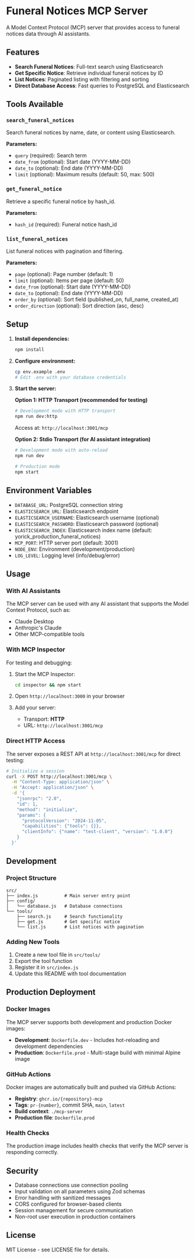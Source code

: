 # Funeral Notices MCP Server

A Model Context Protocol (MCP) server that provides access to funeral notices data through AI assistants.

## Features

- **Search Funeral Notices**: Full-text search using Elasticsearch
- **Get Specific Notice**: Retrieve individual funeral notices by ID
- **List Notices**: Paginated listing with filtering and sorting
- **Direct Database Access**: Fast queries to PostgreSQL and Elasticsearch

## Tools Available

### `search_funeral_notices`
Search funeral notices by name, date, or content using Elasticsearch.

**Parameters:**
- `query` (required): Search term
- `date_from` (optional): Start date (YYYY-MM-DD)
- `date_to` (optional): End date (YYYY-MM-DD)
- `limit` (optional): Maximum results (default: 50, max: 500)

### `get_funeral_notice`
Retrieve a specific funeral notice by hash_id.

**Parameters:**
- `hash_id` (required): Funeral notice hash_id

### `list_funeral_notices`
List funeral notices with pagination and filtering.

**Parameters:**
- `page` (optional): Page number (default: 1)
- `limit` (optional): Items per page (default: 50)
- `date_from` (optional): Start date (YYYY-MM-DD)
- `date_to` (optional): End date (YYYY-MM-DD)
- `order_by` (optional): Sort field (published_on, full_name, created_at)
- `order_direction` (optional): Sort direction (asc, desc)

## Setup

1. **Install dependencies:**
   ```bash
   npm install
   ```

2. **Configure environment:**
   ```bash
   cp env.example .env
   # Edit .env with your database credentials
   ```

3. **Start the server:**

   **Option 1: HTTP Transport (recommended for testing)**
   ```bash
   # Development mode with HTTP transport
   npm run dev:http
   ```
   Access at: `http://localhost:3001/mcp`

   **Option 2: Stdio Transport (for AI assistant integration)**
   ```bash
   # Development mode with auto-reload
   npm run dev
   
   # Production mode
   npm start
   ```

## Environment Variables

- `DATABASE_URL`: PostgreSQL connection string
- `ELASTICSEARCH_URL`: Elasticsearch endpoint
- `ELASTICSEARCH_USERNAME`: Elasticsearch username (optional)
- `ELASTICSEARCH_PASSWORD`: Elasticsearch password (optional)
- `ELASTICSEARCH_INDEX`: Elasticsearch index name (default: yorick_production_funeral_notices)
- `MCP_PORT`: HTTP server port (default: 3001)
- `NODE_ENV`: Environment (development/production)
- `LOG_LEVEL`: Logging level (info/debug/error)

## Usage

### With AI Assistants

The MCP server can be used with any AI assistant that supports the Model Context Protocol, such as:

- Claude Desktop
- Anthropic's Claude
- Other MCP-compatible tools

### With MCP Inspector

For testing and debugging:

1. Start the MCP Inspector:
   ```bash
   cd inspector && npm start
   ```

2. Open `http://localhost:3000` in your browser

3. Add your server:
   - Transport: **HTTP**
   - URL: `http://localhost:3001/mcp`

### Direct HTTP Access

The server exposes a REST API at `http://localhost:3001/mcp` for direct testing:

```bash
# Initialize a session
curl -X POST http://localhost:3001/mcp \
  -H "Content-Type: application/json" \
  -H "Accept: application/json" \
  -d '{
    "jsonrpc": "2.0",
    "id": 1,
    "method": "initialize",
    "params": {
      "protocolVersion": "2024-11-05",
      "capabilities": {"tools": {}},
      "clientInfo": {"name": "test-client", "version": "1.0.0"}
    }
  }'
```

## Development

### Project Structure
```
src/
├── index.js          # Main server entry point
├── config/
│   └── database.js   # Database connections
└── tools/
    ├── search.js     # Search functionality
    ├── get.js        # Get specific notice
    └── list.js       # List notices with pagination
```

### Adding New Tools

1. Create a new tool file in `src/tools/`
2. Export the tool function
3. Register it in `src/index.js`
4. Update this README with tool documentation

## Production Deployment

### Docker Images

The MCP server supports both development and production Docker images:

- **Development**: `Dockerfile.dev` - Includes hot-reloading and development dependencies
- **Production**: `Dockerfile.prod` - Multi-stage build with minimal Alpine image

### GitHub Actions

Docker images are automatically built and pushed via GitHub Actions:

- **Registry**: `ghcr.io/{repository}-mcp`
- **Tags**: `pr-{number}`, commit SHA, `main`, `latest`
- **Build context**: `./mcp-server`
- **Production file**: `Dockerfile.prod`

### Health Checks

The production image includes health checks that verify the MCP server is responding correctly.

## Security

- Database connections use connection pooling
- Input validation on all parameters using Zod schemas
- Error handling with sanitized messages
- CORS configured for browser-based clients
- Session management for secure communication
- Non-root user execution in production containers

## License

MIT License - see LICENSE file for details. 